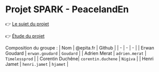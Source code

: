 # Projet SPARK - PeacelandEn

👉 [Le sujet du projet](https://docs.google.com/document/d/1HhRYSRrJ0bu8Qb4HncIYzhKcCU-pHknSEd40RgFnJis/edit)

👉 [Étude du projet](etude/consignes.md)

Composition du groupe :
| Nom | @epita.fr | Github |
| - | - | - |
| Erwan Goudard | `erwan.goudard` | `Goudard` |
| Adrien Merat | `adrien.merat` | `Timelessprod` |
| Corentin Duchêne| `corentin.duchene` | `Nigiva` |
| Henri Jamet | `henri.jamet` | `hjamet` |